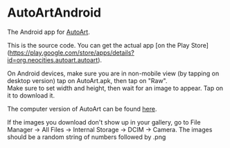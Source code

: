 # AutoArtAndroid
The Android app for [AutoArt](http://github.com/pommicket/AutoArt).

This is the source code. You can get the actual app [on the Play Store] (https://play.google.com/store/apps/details?id=org.neocities.autoart.autoart).

On Android devices, make sure you are in non-mobile view (by tapping on desktop version) tap on AutoArt.apk, then tap on "Raw".  
Make sure to set width and height, then wait for an image to appear. Tap on it to download it.

The computer version of AutoArt can be found [here](http://github.com/pommicket/AutoArt).

If the images you download don't show up in your gallery, go to File Manager -> All Files -> Internal Storage -> DCIM -> Camera. The images should be a random string of numbers followed by .png
